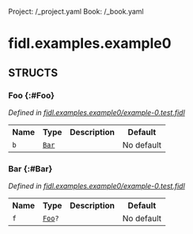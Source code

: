 Project: /_project.yaml
Book: /_book.yaml

# fidl.examples.example0




## **STRUCTS**

### Foo {:#Foo}
*Defined in [fidl.examples.example0/example-0.test.fidl](https://fuchsia.googlesource.com/fuchsia/+/master/zircon/tools/fidl/examples/example-0.test.fidl#7)*





<table>
    <tr><th>Name</th><th>Type</th><th>Description</th><th>Default</th></tr><tr>
            <td><code>b</code></td>
            <td>
                <code><a class='link' href='../fidl.examples.example0/index.html#Bar'>Bar</a></code>
            </td>
            <td></td>
            <td>No default</td>
        </tr>
</table>

### Bar {:#Bar}
*Defined in [fidl.examples.example0/example-0.test.fidl](https://fuchsia.googlesource.com/fuchsia/+/master/zircon/tools/fidl/examples/example-0.test.fidl#11)*





<table>
    <tr><th>Name</th><th>Type</th><th>Description</th><th>Default</th></tr><tr>
            <td><code>f</code></td>
            <td>
                <code><a class='link' href='../fidl.examples.example0/index.html#Foo'>Foo</a>?</code>
            </td>
            <td></td>
            <td>No default</td>
        </tr>
</table>













